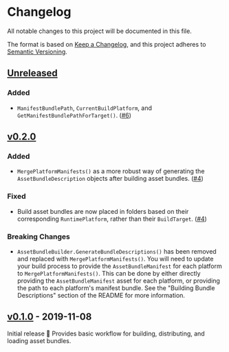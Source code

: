 # Changelog

All notable changes to this project will be documented in this file.

The format is based on [Keep a Changelog](https://keepachangelog.com/en/1.0.0/),
and this project adheres to [Semantic Versioning](https://semver.org/spec/v2.0.0.html).

## [Unreleased]

### Added

* `ManifestBundlePath`, `CurrentBuildPlatform`, and `GetManifestBundlePathForTarget()`. ([#6])

[#6]: https://github.com/kongregate/asset-bundle-builder/pull/6

## [v0.2.0]

### Added

* `MergePlatformManifests()` as a more robust way of generating the `AssetBundleDescription` objects after building asset bundles. ([#4])

### Fixed

* Build asset bundles are now placed in folders based on their corresponding `RuntimePlatform`, rather than their `BuildTarget`. ([#4])

### Breaking Changes

* `AssetBundleBuilder.GenerateBundleDescriptions()` has been removed and replaced with `MergePlatformManifests()`. You will need to update your build process to provide the `AssetBundleManifest` for each platform to `MergePlatformManifests()`. This can be done by either directly providing the `AssetBundleManifest` asset for each platform, or providing the path to each platform's manifest bundle. See the "Building Bundle Descriptions" section of the README for more information.

[#4]: https://github.com/kongregate/asset-bundle-builder/pull/4

## [v0.1.0] - 2019-11-08

Initial release :tada: Provides basic workflow for building, distributing, and loading asset bundles.

[Unreleased]: https://github.com/kongregate/asset-bundle-builder/compare/v0.2.0...master
[v0.2.0]: https://github.com/kongregate/asset-bundle-builder/compare/v0.1.0...v0.2.0
[v0.1.0]: https://github.com/kongregate/asset-bundle-builder/compare/56f87b9...v0.1.0
